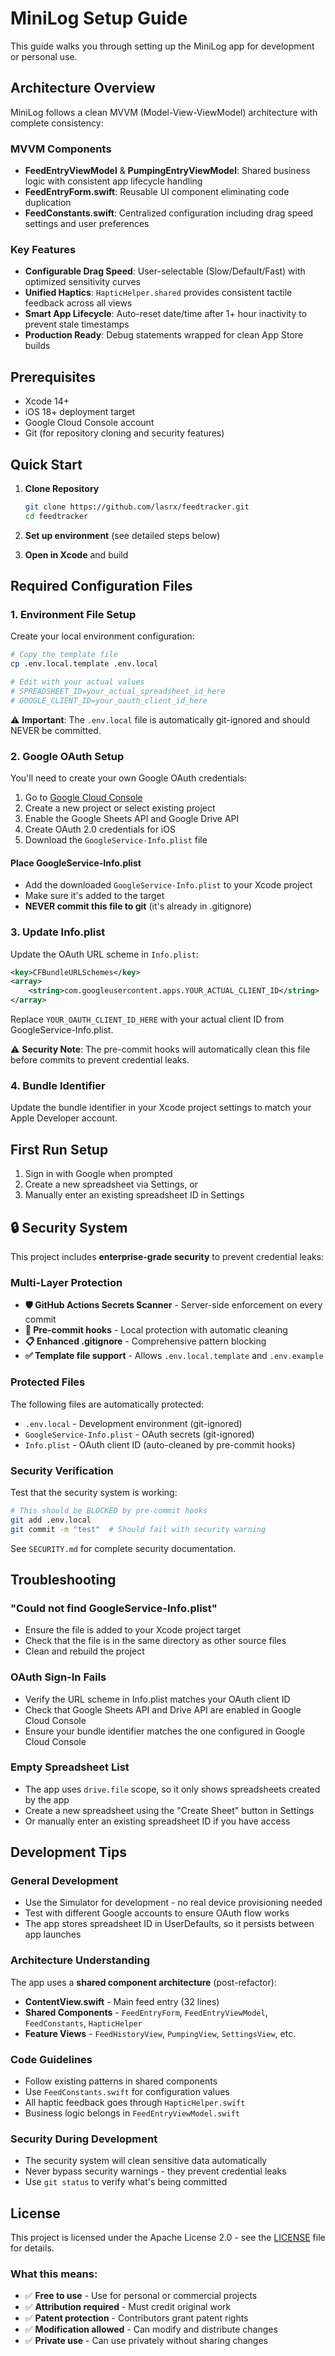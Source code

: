 # MiniLog Setup Guide

This guide walks you through setting up the MiniLog app for development or personal use.

## Architecture Overview

MiniLog follows a clean MVVM (Model-View-ViewModel) architecture with complete consistency:

### **MVVM Components**
- **FeedEntryViewModel** & **PumpingEntryViewModel**: Shared business logic with consistent app lifecycle handling
- **FeedEntryForm.swift**: Reusable UI component eliminating code duplication
- **FeedConstants.swift**: Centralized configuration including drag speed settings and user preferences

### **Key Features**
- **Configurable Drag Speed**: User-selectable (Slow/Default/Fast) with optimized sensitivity curves
- **Unified Haptics**: `HapticHelper.shared` provides consistent tactile feedback across all views
- **Smart App Lifecycle**: Auto-reset date/time after 1+ hour inactivity to prevent stale timestamps
- **Production Ready**: Debug statements wrapped for clean App Store builds

## Prerequisites

- Xcode 14+
- iOS 18+ deployment target
- Google Cloud Console account
- Git (for repository cloning and security features)

## Quick Start

1. **Clone Repository**
   ```bash
   git clone https://github.com/lasrx/feedtracker.git
   cd feedtracker
   ```

2. **Set up environment** (see detailed steps below)
3. **Open in Xcode** and build

## Required Configuration Files

### 1. Environment File Setup

Create your local environment configuration:

```bash
# Copy the template file
cp .env.local.template .env.local

# Edit with your actual values
# SPREADSHEET_ID=your_actual_spreadsheet_id_here
# GOOGLE_CLIENT_ID=your_oauth_client_id_here
```

⚠️ **Important**: The `.env.local` file is automatically git-ignored and should NEVER be committed.

### 2. Google OAuth Setup

You'll need to create your own Google OAuth credentials:

1. Go to [Google Cloud Console](https://console.cloud.google.com/)
2. Create a new project or select existing project
3. Enable the Google Sheets API and Google Drive API
4. Create OAuth 2.0 credentials for iOS
5. Download the `GoogleService-Info.plist` file

#### Place GoogleService-Info.plist
- Add the downloaded `GoogleService-Info.plist` to your Xcode project
- Make sure it's added to the target
- **NEVER commit this file to git** (it's already in .gitignore)

### 3. Update Info.plist

Update the OAuth URL scheme in `Info.plist`:

```xml
<key>CFBundleURLSchemes</key>
<array>
    <string>com.googleusercontent.apps.YOUR_ACTUAL_CLIENT_ID</string>
</array>
```

Replace `YOUR_OAUTH_CLIENT_ID_HERE` with your actual client ID from GoogleService-Info.plist.

⚠️ **Security Note**: The pre-commit hooks will automatically clean this file before commits to prevent credential leaks.

### 4. Bundle Identifier

Update the bundle identifier in your Xcode project settings to match your Apple Developer account.

## First Run Setup

1. Sign in with Google when prompted
2. Create a new spreadsheet via Settings, or
3. Manually enter an existing spreadsheet ID in Settings

## 🔒 Security System

This project includes **enterprise-grade security** to prevent credential leaks:

### Multi-Layer Protection
- **🛡️ GitHub Actions Secrets Scanner** - Server-side enforcement on every commit
- **🔧 Pre-commit hooks** - Local protection with automatic cleaning
- **📋 Enhanced .gitignore** - Comprehensive pattern blocking
- **✅ Template file support** - Allows `.env.local.template` and `.env.example`

### Protected Files
The following files are automatically protected:
- `.env.local` - Development environment (git-ignored)
- `GoogleService-Info.plist` - OAuth secrets (git-ignored)
- `Info.plist` - OAuth client ID (auto-cleaned by pre-commit hooks)

### Security Verification
Test that the security system is working:
```bash
# This should be BLOCKED by pre-commit hooks
git add .env.local
git commit -m "test"  # Should fail with security warning
```

See `SECURITY.md` for complete security documentation.

## Troubleshooting

### "Could not find GoogleService-Info.plist"
- Ensure the file is added to your Xcode project target
- Check that the file is in the same directory as other source files
- Clean and rebuild the project

### OAuth Sign-In Fails
- Verify the URL scheme in Info.plist matches your OAuth client ID
- Check that Google Sheets API and Drive API are enabled in Google Cloud Console
- Ensure your bundle identifier matches the one configured in Google Cloud Console

### Empty Spreadsheet List
- The app uses `drive.file` scope, so it only shows spreadsheets created by the app
- Create a new spreadsheet using the "Create Sheet" button in Settings
- Or manually enter an existing spreadsheet ID if you have access

## Development Tips

### General Development
- Use the Simulator for development - no real device provisioning needed
- Test with different Google accounts to ensure OAuth flow works
- The app stores spreadsheet ID in UserDefaults, so it persists between app launches

### Architecture Understanding
The app uses a **shared component architecture** (post-refactor):
- **ContentView.swift** - Main feed entry (32 lines)
- **Shared Components** - `FeedEntryForm`, `FeedEntryViewModel`, `FeedConstants`, `HapticHelper`
- **Feature Views** - `FeedHistoryView`, `PumpingView`, `SettingsView`, etc.

### Code Guidelines
- Follow existing patterns in shared components
- Use `FeedConstants.swift` for configuration values
- All haptic feedback goes through `HapticHelper.swift`
- Business logic belongs in `FeedEntryViewModel.swift`

### Security During Development
- The security system will clean sensitive data automatically
- Never bypass security warnings - they prevent credential leaks
- Use `git status` to verify what's being committed

## License

This project is licensed under the Apache License 2.0 - see the [LICENSE](LICENSE) file for details.

### What this means:
- ✅ **Free to use** - Use for personal or commercial projects
- ✅ **Attribution required** - Must credit original work
- ✅ **Patent protection** - Contributors grant patent rights
- ✅ **Modification allowed** - Can modify and distribute changes
- ✅ **Private use** - Can use privately without sharing changes